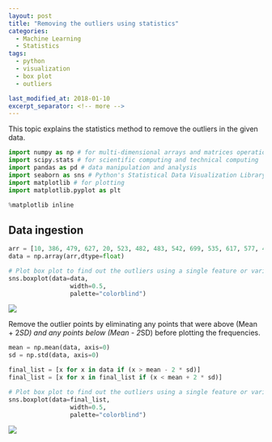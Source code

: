 ```yaml
---
layout: post
title: "Removing the outliers using statistics"
categories:
  - Machine Learning
  - Statistics
tags:
  - python
  - visualization
  - box plot
  - outliers

last_modified_at: 2018-01-10
excerpt_separator: <!-- more -->
---
```


This topic explains the statistics method to remove the outliers in the given data.
<!-- more -->

```python
import numpy as np # for multi-dimensional arrays and matrices operations
import scipy.stats # for scientific computing and technical computing
import pandas as pd # data manipulation and analysis
import seaborn as sns # Python's Statistical Data Visualization Library
import matplotlib # for plotting
import matplotlib.pyplot as plt
```


```python
%matplotlib inline
```

## Data ingestion

```python
arr = [10, 386, 479, 627, 20, 523, 482, 483, 542, 699, 535, 617, 577, 471, 615, 583, 441, 562, 563, 527, 453, 530, 433, 541, 585, 704, 443, 569, 430, 637, 331, 511, 552, 496, 484, 566, 554, 472, 335, 440, 579, 341, 545, 615, 548, 604, 439, 556, 442, 461, 624, 611, 444, 578, 405, 487, 490, 496, 398, 512, 422, 455, 449, 432, 607, 679, 434, 597, 639, 565, 415, 486, 668, 414, 665, 763, 557, 304, 404, 454, 689, 610, 483, 441, 657, 590, 492, 476, 437, 483, 529, 363, 711, 543]
data = np.array(arr,dtype=float)
```


```python
# Plot box plot to find out the outliers using a single feature or variable
sns.boxplot(data=data,
                 width=0.5,
                 palette="colorblind")
```


![]({{"/images/ML_4_1.png"|absolute_url}})


Remove the outlier points by eliminating any points that were above (Mean + 2*SD) and any points below (Mean - 2*SD) before plotting the frequencies.


```python
mean = np.mean(data, axis=0)
sd = np.std(data, axis=0)

final_list = [x for x in data if (x > mean - 2 * sd)]
final_list = [x for x in final_list if (x < mean + 2 * sd)]

```


```python
# Plot box plot to find out the outliers using a single feature or variable
sns.boxplot(data=final_list,
                 width=0.5,
                 palette="colorblind")
```


![]({{"/images/ML_4_2.png"|absolute_url}})
